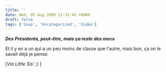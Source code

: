 ```yaml
---
title: ''
date: Wed, 05 Aug 2009 11:33:45 +0000
draft: false
tags: ['Soup', 'Uncategorized', 'Vidéo']
---
```


**_Des Présidents, peut-être, mais ça reste des mecs_**

Et il y en a un qui a un peu moins de classe que l'autre, mais bon, ça on le savait déjà je pense.

\[_Via Little Sis’_ ;) \]
